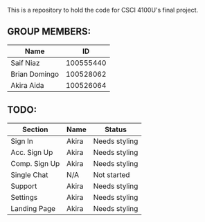 This is a repository to hold the code for CSCI 4100U's final project.

## GROUP MEMBERS:

| Name | ID |
|---|---|
| Saif Niaz | 100555440 |
| Brian Domingo | 100528062 |
| Akira Aida | 100526064 |


## TODO:

| Section | Name | Status
|---|---|---|
| Sign In | Akira | Needs styling
| Acc. Sign Up | Akira | Needs styling
| Comp. Sign Up | Akira | Needs styling
| Single Chat | N/A | Not started
| Support | Akira | Needs styling
| Settings | Akira | Needs styling
| Landing Page | Akira | Needs styling
